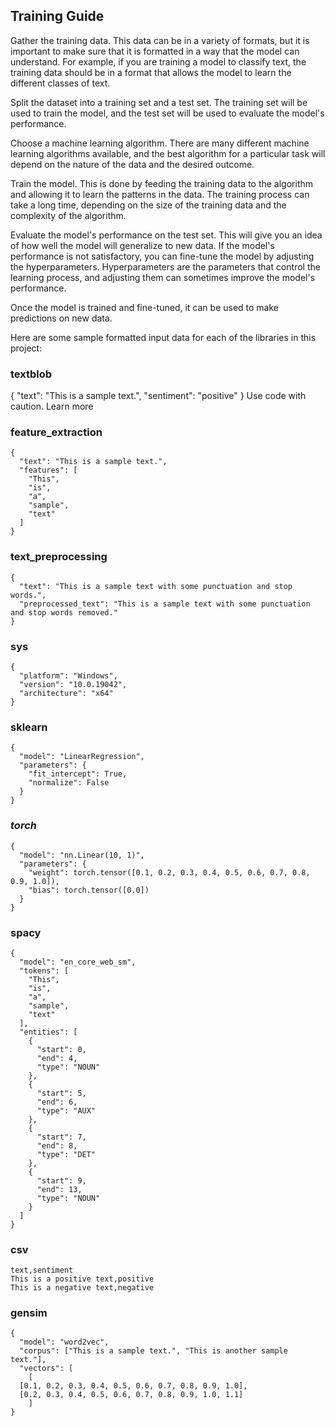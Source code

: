 ## **Training Guide**

Gather the training data. This data can be in a variety of formats, but it is important to make sure that it is formatted in a way that the model can understand. For example, if you are training a model to classify text, the training data should be in a format that allows the model to learn the different classes of text.

Split the dataset into a training set and a test set. The training set will be used to train the model, and the test set will be used to evaluate the model's performance.

Choose a machine learning algorithm. There are many different machine learning algorithms available, and the best algorithm for a particular task will depend on the nature of the data and the desired outcome.

Train the model. This is done by feeding the training data to the algorithm and allowing it to learn the patterns in the data. The training process can take a long time, depending on the size of the training data and the complexity of the algorithm.

Evaluate the model's performance on the test set. This will give you an idea of how well the model will generalize to new data. If the model's performance is not satisfactory, you can fine-tune the model by adjusting the hyperparameters. Hyperparameters are the parameters that control the learning process, and adjusting them can sometimes improve the model's performance.

Once the model is trained and fine-tuned, it can be used to make predictions on new data.

Here are some sample formatted input data for each of the libraries in this project:

### **textblob**

{
  "text": "This is a sample text.",
  "sentiment": "positive"
}
Use code with caution. Learn more
### **feature_extraction**

```
{
  "text": "This is a sample text.",
  "features": [
    "This",
    "is",
    "a",
    "sample",
    "text"
  ]
}
```

### **text_preprocessing**

```
{
  "text": "This is a sample text with some punctuation and stop words.",
  "preprocessed_text": "This is a sample text with some punctuation and stop words removed."
}
```

### **sys**

```
{
  "platform": "Windows",
  "version": "10.0.19042",
  "architecture": "x64"
}
```

### **sklearn**

```
{
  "model": "LinearRegression",
  "parameters": {
    "fit_intercept": True,
    "normalize": False
  }
}
```

### ***torch***

```
{
  "model": "nn.Linear(10, 1)",
  "parameters": {
    "weight": torch.tensor([0.1, 0.2, 0.3, 0.4, 0.5, 0.6, 0.7, 0.8, 0.9, 1.0]),
    "bias": torch.tensor([0.0])
  }
}
```

### **spacy**

```
{
  "model": "en_core_web_sm",
  "tokens": [
    "This",
    "is",
    "a",
    "sample",
    "text"
  ],
  "entities": [
    {
      "start": 0,
      "end": 4,
      "type": "NOUN"
    },
    {
      "start": 5,
      "end": 6,
      "type": "AUX"
    },
    {
      "start": 7,
      "end": 8,
      "type": "DET"
    },
    {
      "start": 9,
      "end": 13,
      "type": "NOUN"
    }
  ]
}
```

### **csv**

```
text,sentiment
This is a positive text,positive
This is a negative text,negative
```

### **gensim**

```
{
  "model": "word2vec",
  "corpus": ["This is a sample text.", "This is another sample text."],
  "vectors": [
    [
  [0.1, 0.2, 0.3, 0.4, 0.5, 0.6, 0.7, 0.8, 0.9, 1.0],
  [0.2, 0.3, 0.4, 0.5, 0.6, 0.7, 0.8, 0.9, 1.0, 1.1]
	]
}
```